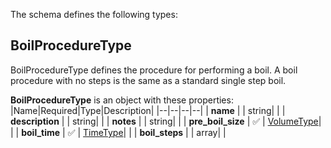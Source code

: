 The schema defines the following types:

## BoilProcedureType 

BoilProcedureType defines the procedure for performing a boil. A boil procedure with no steps is the same as a standard single step boil.

**BoilProcedureType** is an object with these properties:
|Name|Required|Type|Description|
|--|--|--|--|
| **name** |  | string|  |
| **description** |  | string|  |
| **notes** |  | string|  |
| **pre_boil_size** | :white_check_mark: | [VolumeType](measureable_units.json.md#volumetype)|  |
| **boil_time** | :white_check_mark: | [TimeType](measureable_units.json.md#timetype)|  |
| **boil_steps** |  | array|  |

